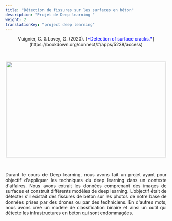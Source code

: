 ```yaml
---
title: "Détection de fissures sur les surfaces en béton"
description: "Projet de Deep learning "
weight: 2
translationKey: "project deep learning"
---
```


<center> Vuignier, C. & Lovey, G. (2020). [<span style="color:blue">*Detection of surface cracks.*</span>](https://bookdown.org/connect/#/apps/5238/access)</p></center>

<p>&nbsp; </p>

<p align="center">
  <img src="/crack.png" width="500" height="300"/>
</p>

<p>&nbsp; </p>

<p style="text-align:justify;">Durant le cours de Deep learning, nous avons fait un projet ayant pour objectif d'appliquer les techniques du deep learning dans un contexte d'affaires. Nous avons extrait les données comprenant des images de surfaces et construit différents modèles de deep learning. L'objectif était de détecter s'il existait des fissures de béton sur les photos de notre base de données prises par des drones ou par des techniciens. En d'autres mots, nous avons créé un modèle de classification binaire et ainsi un outil qui détecte les infrastructures en béton qui sont endommagées.</p> 
